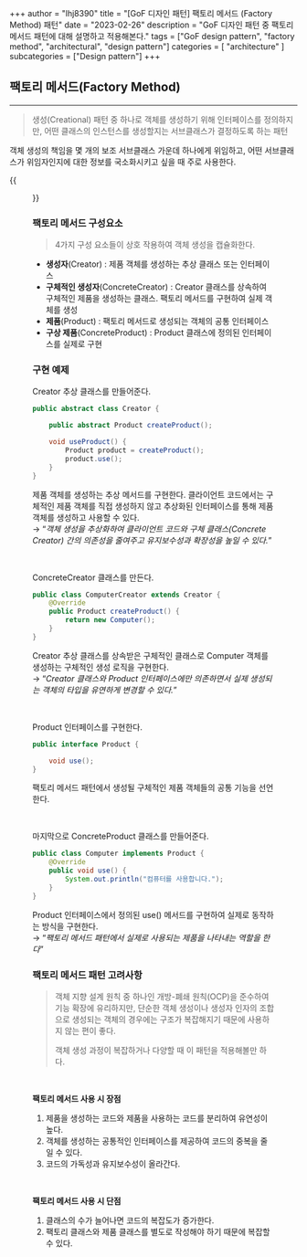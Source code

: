 +++
author = "lhj8390"
title = "[GoF 디자인 패턴] 팩토리 메서드 (Factory Method) 패턴"
date = "2023-02-26"
description = "GoF 디자인 패턴 중 팩토리 메서드 패턴에 대해 설명하고 적용해본다."
tags = ["GoF design pattern", "factory method", "architectural", "design pattern"]
categories = [
    "architecture"
]
subcategories = ["Design pattern"]
+++
## 팩토리 메서드(Factory Method)

---

> <span class="red">생성(Creational) 패턴 중 하나</span>로 객체를 생성하기 위해 인터페이스를 정의하지만, 어떤 클래스의 인스턴스를 생성할지는 서브클래스가 결정하도록 하는 패턴

객체 생성의 책임을 몇 개의 보조 서브클래스 가운데 하나에게 위임하고, 어떤 서브클래스가 위임자인지에 대한 정보를 국소화시키고 싶을 때 주로 사용한다.

{{<figure src="/images/gof-design-pattern-factory-method/1.png" class="large">}}

### 팩토리 메서드 구성요소

> 4가지 구성 요소들이 상호 작용하여 객체 생성을 캡슐화한다.
> 
- **생성자**(Creator) : 제품 객체를 생성하는 추상 클래스 또는 인터페이스
- **구체적인 생성자**(ConcreteCreator) : Creator 클래스를 상속하여 구체적인 제품을 생성하는 클래스. 팩토리 메서드를 구현하여 실제 객체를 생성
- **제품**(Product) : 팩토리 메서드로 생성되는 객체의 공통 인터페이스
- **구상 제품**(ConcreteProduct) : Product 클래스에 정의된 인터페이스를 실제로 구현

### 구현 예제

Creator 추상 클래스를 만들어준다.

```java
public abstract class Creator {

    public abstract Product createProduct();

    void useProduct() {
        Product product = createProduct();
        product.use();
    }
}
```

제품 객체를 생성하는 추상 메서드를 구현한다. 클라이언트 코드에서는 <span class="red">구체적인 제품 객체를 직접 생성하지 않고 추상화된 인터페이스를 통해 제품 객체를 생성하고 사용</span>할 수 있다.<br/>
→ “*객체 생성을 추상화하여 클라이언트 코드와 구체 클래스(Concrete Creator) 간의 의존성을 줄여주고 유지보수성과 확장성을 높일 수 있다.*”

<br/>

ConcreteCreator 클래스를 만든다.

```java
public class ComputerCreator extends Creator {
    @Override
    public Product createProduct() {
        return new Computer();
    }
}
```

Creator 추상 클래스를 상속받은 구체적인 클래스로 Computer 객체를 생성하는 구체적인 생성 로직을 구현한다.<br/>
→ “*Creator 클래스와 Product 인터페이스에만 의존하면서 실제 생성되는 객체의 타입을 유연하게 변경할 수 있다.*”

<br/>

Product 인터페이스를 구현한다.

```java
public interface Product {

    void use();
}
```

팩토리 메서드 패턴에서 생성될 구체적인 제품 객체들의 공통 기능을 선언한다. 

<br/>

마지막으로 ConcreteProduct 클래스를 만들어준다.

```java
public class Computer implements Product {
    @Override
    public void use() {
        System.out.println("컴퓨터를 사용합니다.");
    }
}
```

Product 인터페이스에서 정의된 use() 메서드를 구현하여 실제로 동작하는 방식을 구현한다.<br/>
→ “*팩토리 메서드 패턴에서 실제로 사용되는 제품을 나타내는 역할을 한다*”


### 팩토리 메서드 패턴 고려사항

> 객체 지향 설계 원칙 중 하나인 개방-폐쇄 원칙(OCP)을 준수하여 기능 확장에 유리하지만, 단순한 객체 생성이나 생성자 인자의 조합으로 생성되는 객체의 경우에는 구조가 복잡해지기 때문에 사용하지 않는 편이 좋다.
> 
> 
> 객체 생성 과정이 복잡하거나 다양할 때 이 패턴을 적용해볼만 하다.
> 

<br/>

**팩토리 메서드 사용 시 장점**

1. 제품을 생성하는 코드와 제품을 사용하는 코드를 분리하여 유연성이 높다.
2. 객체를 생성하는 공통적인 인터페이스를 제공하여 코드의 중복을 줄일 수 있다.
3. 코드의 가독성과 유지보수성이 올라간다.

<br/>

**팩토리 메서드 사용 시 단점**

1. 클래스의 수가 늘어나면 코드의 복잡도가 증가한다.
2. 팩토리 클래스와 제품 클래스를 별도로 작성해야 하기 때문에 복잡할 수 있다.

<br/>